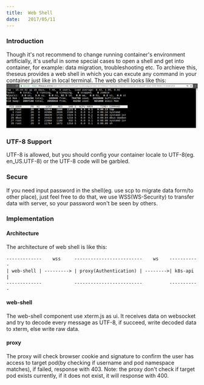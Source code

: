```yaml
---
title:  Web Shell
date:   2017/05/11
---
```

### Introduction
Though it's not recommend to change running container's environment artificially, it's useful in some special cases to open a shell and get into container, for example:
data migration, troubleshooting etc. To archieve this, theseus provides a web shell in which you can excute any command in your container just like in local terminal. The web shell looks like this:
![web shell](/images/web-shell-top.png)

### UTF-8 Support
UTF-8 is allowed, but you should config your container locale to UTF-8(eg. en_US.UTF-8) or the UTF-8 code will be garbled.

### Secure
If you need input password in the shell(eg. use scp to migrate data form/to other place), just feel free to do that, we use WSS(WS-Security) to transfer data with server, so your password won't be seen by others.

### Implementation
#### Architecture
The architecture of web shell is like this:
```
-------------    wss     -------------------------    ws    -----------
| web-shell | ---------> | proxy(Authentication) | -------->| k8s-api |
-------------            -------------------------          -----------
```
#### web-shell
The web-shell component use xterm.js as ui. It receives data on websocket and try to decode every message as UTF-8, if succeed, write decoded data to xterm, else write raw data.

#### proxy
The proxy will check browser cookie and signature to confirm the user has access to target pod(by checking if username and pod namespace matches), if failed, response with 403. Note: the proxy don't check if target pod exists currently, if it does not exist, it will response with 400.

